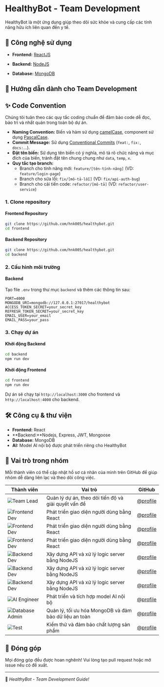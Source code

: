 # HealthyBot - Team Development

HealthyBot là một ứng dụng giúp theo dõi sức khỏe và cung cấp các tính năng hữu ích liên quan đến y tế.

## 🚀 Công nghệ sử dụng

- **Frontend:** [ReactJS](https://react.dev/)

- **Backend:** [NodeJS](https://nodejs.org/)

- **Database:** [MongoDB](https://www.mongodb.com/)

## 📌 Hướng dẫn dành cho Team Development

## ✨ Code Convention

Chúng tôi tuân theo các quy tắc coding chuẩn để đảm bảo code dễ đọc, bảo trì và nhất quán trong toàn bộ dự án.

- **Naming Convention:** Biến và hàm sử dụng [camelCase](https://en.wikipedia.org/wiki/Camel_case), component sử dụng [PascalCase](https://en.wikipedia.org/wiki/Pascal_case).
- **Commit Message:** Sử dụng [Conventional Commits](https://www.conventionalcommits.org/) (`feat:`, `fix:`, `docs:`...).
- **Đặt tên biến:** Sử dụng tên biến có ý nghĩa, mô tả rõ chức năng và mục đích của biến, tránh đặt tên chung chung như `data`, `temp`, `x`.
- **Quy tắc tạo branch:**
  - Branch cho tính năng mới: `feature/[tên-tính-năng]` (VD: `feature/login-page`)
  - Branch cho sửa lỗi: `fix/[mô-tả-lỗi]` (VD: `fix/api-auth-bug`)
  - Branch cho cải tiến code: `refactor/[mô-tả]` (VD: `refactor/user-service`)

### 1. Clone repository

#### **Frontend Repository**

```sh
git clone https://github.com/hnk005/healthybot.git
cd frontend
```

#### **Backend Repository**

```sh
git clone https://github.com/hnk005/healthybot.git
cd backend
```

### 2. Cấu hình môi trường

#### **Backend**

Tạo file `.env` trong thư mục `backend` và thêm các thông tin sau:

```
PORT=4000
MONGODB_URI=mongodb://127.0.0.1:27017/healthybot
ACCESS_TOKEN_SECRET=your_secret_key
REFRESH_TOKEN_SECRET=your_secret_key
EMAIL_USER=your_email
EMAIL_PASS=your_pass
```

### 3. Chạy dự án

#### **Khởi động Backend**

```sh
cd backend
npm run dev
```

#### **Khởi động Frontend**

```sh
cd frontend
npm run dev
```

Dự án sẽ chạy tại `http://localhost:3000` cho frontend và `http://localhost:4000` cho backend.

## 🛠 Công cụ & thư viện

- **Frontend:** React
- **Backend:**Nodejs, Express, JWT, Mongoose
- **Database:** MongoDB
- **AI:** Model AI nội bộ được phát triển riêng cho HealthyBot

## 👥 Vai trò trong nhóm

Mỗi thành viên có thể cập nhật hồ sơ cá nhân của mình trên GitHub để giúp nhóm dễ dàng liên lạc và theo dõi công việc.

| Thành viên                                                          | Vai trò                                                | GitHub                                             |
| ------------------------------------------------------------------- | ------------------------------------------------------ | -------------------------------------------------- |
| ![Team Lead](https://github.com/hnk005.png?size=100)                | Quản lý dự án, theo dõi tiến độ và giải quyết vấn đề   | [@profile](https://github.com/hnk005)              |
| ![Frontend Dev](https://github.com/TheL1234.png?size=100)           | Phát triển giao diện người dùng bằng React             | [@profile](https://github.com/TheL1234)            |
| ![Frontend Dev](https://github.com/TheTai132.png?size=100)          | Phát triển giao diện người dùng bằng React             | [@profile](https://github.com/TheTai132)           |
| ![Frontend Dev](https://github.com/ntnghiazz.png?size=100)          | Phát triển giao diện người dùng bằng React             | [@profile](https://github.com/ntnghiazz)           |
| ![Backend Dev](https://github.com/hnk005.png?size=100)              | Xây dựng API và xử lý logic server bằng NodeJS         | [@profile](https://github.com/hnk005)              |
| ![Backend Dev](https://github.com/LetIvanCook.png?size=100)         | Xây dựng API và xử lý logic server bằng NodeJS         | [@profile](https://github.com/LetIvanCook)         |
| ![Backend Dev](https://github.com/backend-dev-profile.png?size=100) | Xây dựng API và xử lý logic server bằng NodeJS         | [@profile](https://github.com/user)                |
| ![AI Engineer](https://github.com/hnk005.png?size=100)              | Phát triển và tích hợp model AI nội bộ                 | [@profile](https://github.com/ai-engineer-profile) |
| ![Database Admin](https://github.com/hnk005.png?size=100)           | Quản lý, tối ưu hóa MongoDB và đảm bảo dữ liệu an toàn | [@profile](https://github.com/hnk005)              |
| ![Test](https://github.com/hphuc116275.png?size=100)                | Kiểm thử và đảm bảo chất lượng sản phẩm                | [@profile](https://github.com/hphuc116275)         |

## 📝 Đóng góp

Mọi đóng góp đều được hoan nghênh! Vui lòng tạo pull request hoặc mở issue nếu có đề xuất.

---

🎯 _HealthyBot - Team Development Guide!_
